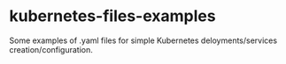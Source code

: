 # kubernetes-files-examples

Some examples of .yaml files for simple Kubernetes deloyments/services creation/configuration.
